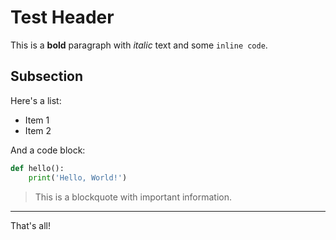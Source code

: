 # Test Header

This is a **bold** paragraph with _italic_ text and some `inline code`.

## Subsection

Here's a list:

- Item 1
- Item 2

And a code block:

```python
def hello():
    print('Hello, World!')
```

> This is a blockquote with important information.

---

That's all!
